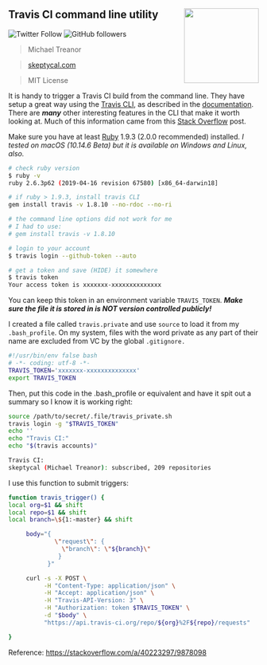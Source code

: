 ## Travis CI command line utility <img align="right" width="150" height="150" src="https://camo.githubusercontent.com/ea6828045b2dcd9770732d272586c5567bedfef3/687474703a2f2f61626f75742e7472617669732d63692e6f72672f696d616765732f7472617669732d6d6173636f742d32303070782e706e67">

![Twitter Follow](https://img.shields.io/twitter/follow/skeptycal.svg?style=social) ![GitHub followers](https://img.shields.io/github/followers/skeptycal.svg?label=GitHub&style=social)

> Michael Treanor

> [skeptycal.com](https://www.skeptycal.com)

> MIT License

It is handy to trigger a Travis CI build from the command line. They have setup a great way using the [Travis CLI][1], as described in the [documentation][2]. There are **_many_** other interesting features in the CLI that make it worth looking at. Much of this information came from this [Stack Overflow][4] post.

Make sure you have at least [Ruby][3] 1.9.3 (2.0.0 recommended) installed. _I tested on macOS (10.14.6 Beta) but it is available on Windows and Linux, also._

```bash
# check ruby version
$ ruby -v
ruby 2.6.3p62 (2019-04-16 revision 67580) [x86_64-darwin18]

# if ruby > 1.9.3, install travis CLI
gem install travis -v 1.8.10 --no-rdoc --no-ri

# the command line options did not work for me
# I had to use:
# gem install travis -v 1.8.10

# login to your account
$ travis login --github-token --auto

# get a token and save (HIDE) it somewhere
$ travis token
Your access token is xxxxxxx-xxxxxxxxxxxxxx
```

You can keep this token in an environment variable `TRAVIS_TOKEN`. **_Make sure the file it is stored in is NOT version controlled publicly!_**

I created a file called `travis.private` and use `source` to load it from my `.bash_profile`. On my system, files with the word private as any part of their name are excluded from VC by the global `.gitignore.`

```bash
#!/usr/bin/env false bash
# -*- coding: utf-8 -*-
TRAVIS_TOKEN='xxxxxxx-xxxxxxxxxxxxxx'
export TRAVIS_TOKEN

```

Then, put this code in the .bash_profile or equivalent and have it spit out a summary so I know it is working right:

```bash
source /path/to/secret/.file/travis_private.sh
travis login -g "$TRAVIS_TOKEN"
echo ''
echo "Travis CI:"
echo "$(travis accounts)"

Travis CI:
skeptycal (Michael Treanor): subscribed, 209 repositories

```

I use this function to submit triggers:

```bash
function travis_trigger() {
local org=$1 && shift
local repo=$1 && shift
local branch=\${1:-master} && shift

     body="{
             \"request\": {
               \"branch\": \"${branch}\"
              }
           }"

     curl -s -X POST \
          -H "Content-Type: application/json" \
          -H "Accept: application/json" \
          -H "Travis-API-Version: 3" \
          -H "Authorization: token $TRAVIS_TOKEN" \
          -d "$body" \
          "https://api.travis-ci.org/repo/${org}%2F${repo}/requests"

}
```

Reference: https://stackoverflow.com/a/40223297/9878098

[1]: https://github.com/travis-ci/travis.rb
[2]: https://docs.travis-ci.com/user/triggering-builds
[3]: http://www.ruby-lang.org/en/downloads/
[4]: https://stackoverflow.com/a/40223297
